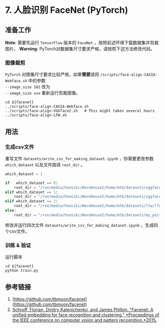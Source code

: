 # 7. 人脸识别 FaceNet (PyTorch)

## 准备工作

**Note**: 需要先运行 `TensorFlow` 版本的 `FaceNet` ，按照前述环境下载数据集并剪裁图片。
**Warning**: PyTorch对数据集尺寸要求严格，请按照下述方法修改代码。

### 图像裁剪

`PyTorch` 对图像尺寸要求比较严格，如果**需要**请将 `/scripts/face-align-CASIA-Webface.sh` 中的参数  
`--image_size 182`
改为  
`--image_size xxx`
重新运行剪裁图像。
```Shell
cd ${facenet}
../scripts/face-align-CASIA-Webface.sh
../scripts/face-align-VGGface2.sh   # This might takes several hours
../scripts/face-align-LFW.sh
```

## 用法

### 生成csv文件

重写文件 `datasets/write_csv_for_making_dataset.ipynb` ，你需要更改参数 `which_dataset` 以及文件路径 `root_dir` 。
```Python
which_dataset = 1
```
```Python
if   which_dataset == 0:
    root_dir = "/run/media/hoosiki/WareHouse2/home/mtb/datasets/vggface2/train_mtcnnpy_182"
elif which_dataset == 1:
    root_dir = "/run/media/hoosiki/WareHouse2/home/mtb/datasets/vggface2/test_mtcnnpy_182"
elif which_dataset == 2:
    root_dir = "/run/media/hoosiki/WareHouse2/home/mtb/datasets/lfw/lfw_mtcnnpy_182"
else:
    root_dir = "/run/media/hoosiki/WareHouse2/home/mtb/datasets/my_pictures/my_pictures_mtcnnpy_182"
```
修改并运行四次文件 `datasets/write_csv_for_making_dataset.ipynb` ，生成四个csv文件。


### 训练 & 验证

运行脚本
```Shell
cd ${facenet}
python train.py
```

## 参考链接
1. [https://github.com/tbmoon/facenet](https://github.com/tbmoon/facenet)
2. [Schroff, Florian, Dmitry Kalenichenko, and James Philbin. "Facenet: A unified embedding for face recognition and clustering." *Proceedings of the IEEE conference on computer vision and pattern recognition.*2015.](https://arxiv.org/abs/1503.03832)

